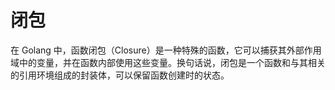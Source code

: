 # 闭包

在 Golang 中，函数闭包（Closure）是一种特殊的函数，它可以捕获其外部作用域中的变量，并在函数内部使用这些变量。换句话说，闭包是一个函数和与其相关的引用环境组成的封装体，可以保留函数创建时的状态。
